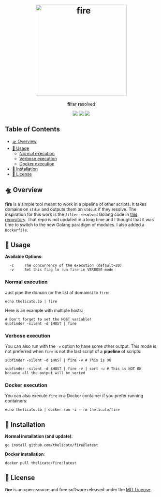 <h1 align="center">
  <br>
  <picture>
    <source
      srcset="https://raw.githubusercontent.com/thelicato/fire/main/logo-dark-mode.png"
      media="(prefers-color-scheme: dark)">
    <img src="https://raw.githubusercontent.com/thelicato/fire/main/logo-light-mode.png" alt= "fire" width="300px">
  </picture>
</h1>
<p align="center">
    <b>fi</b>lter <b>re</b>solved
<p>

<p align="center">
  <a href="https://github.com/thelicato/fire/blob/main/README.md"><img src="https://img.shields.io/badge/Documentation-complete-green.svg?style=flat"></a>
  <a href="https://github.com/thelicato/fire/blob/main/LICENSE"><img src="https://img.shields.io/badge/License-MIT-blue.svg"></a>
  <a href="https://twitter.com/intent/follow?screen_name=thelicato"><img src="https://img.shields.io/twitter/follow/thelicato?style=flat&logo=twitter"></a>
</p>

<!-- omit in toc -->
## Table of Contents
- [🛸 Overview](#-overview)
- [👾 Usage](#-usage)
  - [Normal execution](#normal-execution)
  - [Verbose execution](#verbose-execution)
  - [Docker execution](#docker-execution)
- [🚀 Installation](#-installation)
- [🪪 License](#-license)

## 🛸 Overview

**fire** is a simple tool meant to work in a pipeline of other scripts. It takes domains on ``stdin`` and outputs them on ``stdout`` if they resolve. The inspiration for this work is the ``filter-resolved`` Golang code in [this repository](https://github.com/tomnomnom/hacks/tree/master/filter-resolved). That repo is not updated in a long time and I thought that it was time to switch to the new Golang paradigm of modules. I also added a ``Dockerfile``.

## 👾 Usage

**Available Options:**
```
  -c     The concurrency of the execution (default=20)
  -v     Set this flag to run fire in VERBOSE mode
```

### Normal execution
Just pipe the domain (or the list of domains) to ``fire``:
```
echo thelicato.io | fire
```

Here is an example with multiple hosts:
```
# Don't forget to set the HOST variable!
subfinder -silent -d $HOST | fire 
```

### Verbose execution
You can also run with the ``-v`` option to have some other output. This mode is not preferred when ``fire`` is not the last script of a **pipeline** of scripts:
```
subfinder -silent -d $HOST | fire -v # This is OK

subfinder -silent -d $HOST | fire -v | sort -u # This is NOT OK because all the output will be sorted
```

### Docker execution
You can also execute ``fire`` in a Docker container if you prefer running containers:
```
echo thelicato.io | docker run -i --rm thelicato/fire
```

## 🚀 Installation
**Normal installation (and update)**:
```
go install github.com/thelicato/fire@latest
```

**Docker installation**:
```
docker pull thelicato/fire:latest
```


## 🪪 License
**fire** is an open-source and free software released under the [MIT License](https://github.com/thelicato/fire/blob/main/LICENSE).
